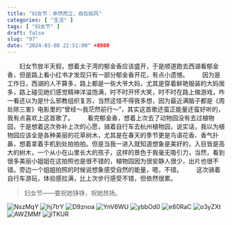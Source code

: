 ```yaml
---
title: "妇女节：卓然而立，自在如风"
categories: [ "生活" ]
tags: [ "妇女节" ]
draft: false
slug: "97"
date: "2024-03-08 22:51:00" +0800
---
```


&emsp;&emsp;妇女节放半天假，想着太子湾的郁金香应该盛开，于是顺道跑去西湖看郁金香，但是路上看小红书才发现只有一部分郁金香开花，有点小遗憾。
&emsp;&emsp;因为是工作日，西湖的人不算多，路上都是一些大爷大妈，尤其是穿着鲜艳服装的大妈居多，路上碰见她们感觉精神洋溢饱满，时不时开怀大笑，时不时在路上做游戏，咋一看还以为是什么邪教组织复苏，当然这怪不得我多想，因为最近满脑子都是《周处除三害》电影里的“曾经～我茫然前行～”，其实这首歌还蛮正能量还蛮好听的，我有点喜欢上这首歌了。
&emsp;&emsp;看完郁金香，想着上次去了动物园没有去过植物园，于是想着这次弥补上次的心愿，骑着自行车去杭州植物园，说实话，我以为植物园应该全是各种美丽的花草树木，尤其是在春天的季节更是鸟语花香、香气扑鼻，想着拿着手机到处拍拍拍。但是当我一进入就知道想象是美好的，入目皆是高大的树木，一个从小在山里长大的孩子，这样的景色于我毫无吸引力，当然，看到很多美丽小姐姐在这拍照也是很不错的，植物园因为很安静人很少，出片也很不错。旁边一个姐姐拍照的时候说想象感受自然的能量，嗯，不错。
&emsp;&emsp;这次骑着自行车游玩，体验感拉满，比上次步行感受不错，但依然很累。
> 妇女节——要祝她铮铮，祝她昂扬。

![NszMqY](https://blog.wangyunzi.com/2024/03/08/NszMqY.JPG)
![hj7trY](https://blog.wangyunzi.com/2024/03/08/hj7trY.JPG)
![D9znoa](https://blog.wangyunzi.com/2024/03/08/D9znoa.JPG)
![YnV6WU](https://blog.wangyunzi.com/2024/03/08/YnV6WU.JPG)
![ybbOd0](https://blog.wangyunzi.com/2024/03/08/ybbOd0.JPG)
![e80RaC](https://blog.wangyunzi.com/2024/03/08/e80RaC.JPG)
![o3yZXt](https://blog.wangyunzi.com/2024/03/08/o3yZXt.JPG)
![AWZMMf](https://blog.wangyunzi.com/2024/03/08/AWZMMf.jpg)
![jlTKUR](https://blog.wangyunzi.com/2024/03/08/jlTKUR.JPG)


